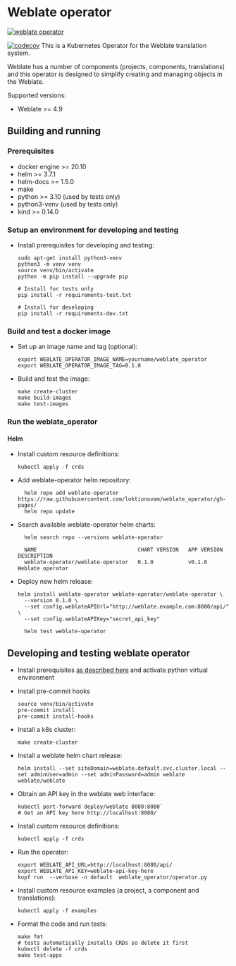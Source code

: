 # Weblate operator

[![weblate operator](https://github.com/loktionovam/weblate_operator/actions/workflows/ci.yml/badge.svg)](https://github.com/loktionovam/weblate_operator/actions/workflows/ci.yml)

[![codecov](https://codecov.io/gh/loktionovam/weblate_operator/branch/master/graph/badge.svg?token=HUQLCJ17SL)](https://codecov.io/gh/loktionovam/weblate_operator)
This is a Kubernetes Operator for the Weblate translation system.

Weblate has a number of components (projects, components, translations) and this operator is designed to simplify creating and managing objects in the Weblate.

Supported versions:

* Weblate >= 4.9

## Building and running

### Prerequisites

* docker engine >= 20.10
* helm >= 3.7.1
* helm-docs >= 1.5.0
* make
* python >= 3.10 (used by tests only)
* python3-venv (used by tests only)
* kind >= 0.14.0

### Setup an environment for developing and testing

* Install prerequisites for developing and testing:

  ```shell
  sudo apt-get install python3-venv
  python3 -m venv venv
  source venv/bin/activate
  python -m pip install --upgrade pip

  # Install for tests only
  pip install -r requirements-test.txt

  # Install for developing
  pip install -r requirements-dev.txt
  ```

### Build and test a docker image

* Set up an image name and tag (optional):

    ```shell
    export WEBLATE_OPERATOR_IMAGE_NAME=yourname/weblate_operator
    export WEBLATE_OPERATOR_IMAGE_TAG=0.1.0
    ```

* Build and test the image:

    ```shell
    make create-cluster
    make build-images
    make test-images
    ```

### Run the weblate_operator

#### Helm

* Install custom resource definitions:

  ```shell
  kubectl apply -f crds
  ```

* Add weblate-operator helm repository:

  ```shell
    helm repo add weblate-operator https://raw.githubusercontent.com/loktionovam/weblate_operator/gh-pages/
    helm repo update
  ```

* Search available weblate-operator helm charts:

  ```shell
    helm search repo --versions weblate-operator

    NAME                             	CHART VERSION	APP VERSION	DESCRIPTION
    weblate-operator/weblate-operator	0.1.0        	v0.1.0     	Weblate operator

  ```

* Deploy new helm release:

  ```shell
  helm install weblate-operator weblate-operator/weblate-operator \
    --version 0.1.0 \
    --set config.weblateAPIUrl="http://weblate.example.com:8080/api/" \
    --set config.weblateAPIKey="secret_api_key"

    helm test weblate-operator
  ```

## Developing and testing weblate operator

* Install prerequisites [as described here](#setup-an-environment-for-developing-and-testing) and activate python virtual environment
* Install pre-commit hooks

  ```shell
  source venv/bin/activate
  pre-commit install
  pre-commit install-hooks
  ```

* Install a k8s cluster:

  ```shell
  make create-cluster
  ```

* Install a weblate helm chart release:

  ```shell
  helm install --set siteDomain=weblate.default.svc.cluster.local --set adminUser=admin --set adminPassword=admin weblate weblate/weblate
  ```

* Obtain an API key in the weblate web interface:

  ```shell
  kubectl port-forward deploy/weblate 8080:8080`
  # Get an API key here http://localhost:8080/
  ```

* Install custom resource definitions:

  ```shell
  kubectl apply -f crds
  ```

* Run the operator:

  ```shell
  export WEBLATE_API_URL=http://localhost:8080/api/
  export WEBLATE_API_KEY=weblate-api-key-here
  kopf run  --verbose -n default  weblate_operator/operator.py
  ```

* Install custom resource examples (a project, a component and translations):

  ```shell
  kubectl apply -f examples
  ```

* Format the code and run tests:

  ```shell
  make fmt
  # tests automatically installs CRDs so delete it first
  kubectl delete -f crds
  make test-apps
  ```
